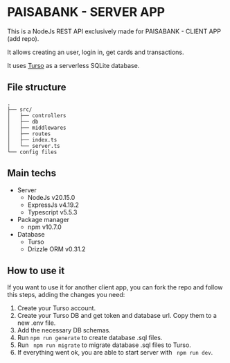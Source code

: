 # PAISABANK - SERVER APP

This is a NodeJs REST API exclusively made for PAISABANK - CLIENT APP (add repo).

It allows creating an user, login in, get cards and transactions.

It uses [Turso](https://turso.tech) as a serverless SQLite database.

## File structure

```
.
├── src/
│   ├── controllers
│   ├── db
│   ├── middlewares
│   ├── routes
│   ├── index.ts
│   └── server.ts
└── config files
```

## Main techs

- Server
  - NodeJs v20.15.0
  - ExpressJs v4.19.2
  - Typescript v5.5.3
- Package manager
  - npm v10.7.0
- Database
  - Turso
  - Drizzle ORM v0.31.2

## How to use it

If you want to use it for another client app, you can fork the repo and follow this steps, adding the changes you need:

1. Create your Turso account.
2. Create your Turso DB and get token and database url. Copy them to a new .env file.
3. Add the necessary DB schemas.
4. Run `npm run generate` to create database .sql files.
5. Run ` npm run migrate` to migrate database .sql files to Turso.
6. If everything went ok, you are able to start server with ` npm run dev`.
